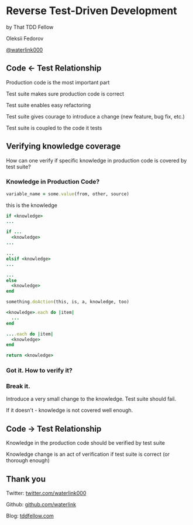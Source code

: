 # Reverse Test-Driven Development

by That TDD Fellow

Oleksii Fedorov

[@waterlink000](https://twitter.com/waterlink000)



## Code <- Test Relationship


Production code is the most important part


Test suite makes sure production code is correct


Test suite enables easy refactoring


Test suite gives courage to introduce a change (new feature, bug fix, etc.)


Test suite is coupled to the code it tests



## Verifying knowledge coverage

How can one verify if specific knowledge in production code is covered by test suite?


### Knowledge in Production Code?


```ruby
variable_name = some.value(from, other, source)
```

this is the knowledge


```ruby
if <knowledge>
...
```


```ruby
if ...
  <knowledge>
...
```


```ruby
...
elsif <knowledge>
...
```


```ruby
...
else
  <knowledge>
end
```


```ruby
something.doAction(this, is, a, knowledge, too)
```


```ruby
<knowledge>.each do |item|
  ...
end
```


```ruby
....each do |item|
  <knowledge>
end
```


```ruby
return <knowledge>
```


### Got it. How to verify it?


### Break it.


Introduce a very small change to the knowledge. Test suite should fail.

If it doesn't - knowledge is not covered well enough.



## Code -> Test Relationship


Knowledge in the production code should be verified by test suite


Knowledge change is an act of verification if test suite is correct (or thorough enough)



## Thank you

Twitter: [twitter.com/waterlink000](https://twitter.com/waterlink000)

Github: [github.com/waterlink](https://github.com/waterlink)

Blog: [tddfellow.com](http://tddfellow.com)
